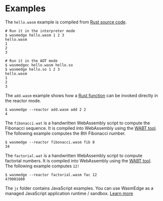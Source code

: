 # Examples

The `hello.wasm` example is compiled from [Rust source code](https://github.com/second-state/wasm-learning/tree/master/cli/hello).

```
# Run it in the interpreter mode
$ wasmedge hello.wasm 1 2 3
hello.wasm
1
2
3

# Run it in the AOT mode
$ wasmedgec hello.wasm hello.so
$ wasmedge hello.so 1 2 3
hello.wasm
1
2
3
```

The `add.wasm` example shows how a [Rust function](https://github.com/second-state/wasm-learning/tree/master/cli/add) can be invoked directly in the reactor mode.

```
$ wasmedge --reactor add.wasm add 2 2
4
```

The `fibonacci.wat` is a handwritten WebAssembly script to compute the Fibonacci sequence. It is compiled into WebAssembly using the [WABT tool](https://github.com/WebAssembly/wabt). The following example computes the 8th Fibonacci number.

```
$ wasmedge --reactor fibonacci.wasm fib 8
34
```

The `factorial.wat` is a handwritten WebAssembly script to compute factorial numbers. It is compiled into WebAssembly using the [WABT tool](https://github.com/WebAssembly/wabt). The following example computes `12!`

```
$ wasmedge --reactor factorial.wasm fac 12
479001600
```

The `js` folder contains JavaScript examples. You can use WasmEdge as a managed JavaScript application runtime / sandbox. [Learn more](https://www.secondstate.io/articles/run-javascript-in-webassembly-with-wasmedge/)

